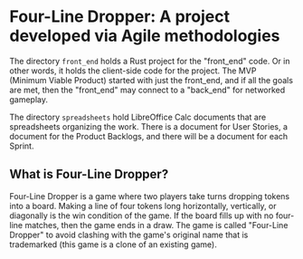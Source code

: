 # Four-Line Dropper: A project developed via Agile methodologies

The directory `front_end` holds a Rust project for the "front\_end" code. Or in
other words, it holds the client-side code for the project. The MVP (Minimum
Viable Product) started with just the front\_end, and if all the goals are met,
then the "front\_end" may connect to a "back\_end" for networked gameplay.

The directory `spreadsheets` hold LibreOffice Calc documents that are
spreadsheets organizing the work. There is a document for User Stories, a
document for the Product Backlogs, and there will be a document for each Sprint.

## What is Four-Line Dropper?

Four-Line Dropper is a game where two players take turns dropping tokens into
a board. Making a line of four tokens long horizontally, vertically, or
diagonally is the win condition of the game. If the board fills up with no
four-line matches, then the game ends in a draw. The game is called "Four-Line
Dropper" to avoid clashing with the game's original name that is trademarked
(this game is a clone of an existing game).
